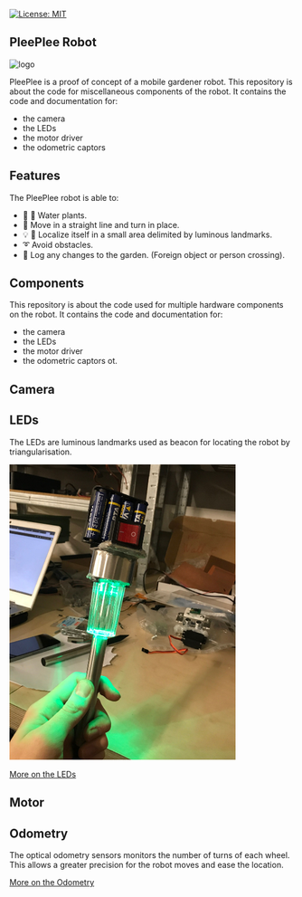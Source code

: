 
[![License: MIT](https://img.shields.io/badge/License-MIT-yellow.svg)](https://opensource.org/licenses/MIT)

## PleePlee Robot

![logo](https://github.com/pleeplee-robot/location/blob/master/resources/logo-pleeplee.png)

PleePlee is a proof of concept of a mobile gardener robot.
This repository is about the code for miscellaneous components of the robot.
It contains the code and documentation for:
- the camera
- the LEDs
- the motor driver
- the odometric captors

## Features

The PleePlee robot is able to:
- :seedling: :shower: Water plants.
- :car: Move in a straight line and turn in place.
- :bulb: :satellite: Localize itself in a small area delimited by luminous landmarks.
- :curly_loop: Avoid obstacles.
- :eyes: Log any changes to the garden. (Foreign object or person crossing).

## Components

This repository is about the code used for multiple hardware components on
the robot.
It contains the code and documentation for:
- the camera
- the LEDs
- the motor driver
- the odometric captors
ot.

## Camera

## LEDs

The LEDs are luminous landmarks used as beacon for locating the robot
by triangularisation.

<img src="leds/assets/led1.jpg" width="400">

[More on the LEDs](leds/README.md)

## Motor

## Odometry

The optical odometry sensors monitors the number of turns of each wheel.
This allows a greater precision for the robot moves and ease the location.

[More on the Odometry](leds/README.md)
